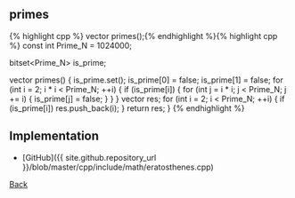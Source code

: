 ## primes

{% highlight cpp %}
vector<int> primes();{% endhighlight %}{% highlight cpp %}
const int Prime_N = 1024000;

bitset<Prime_N> is_prime;

vector<int> primes() {
  is_prime.set();
  is_prime[0] = false;
  is_prime[1] = false;
  for (int i = 2; i * i < Prime_N; ++i) {
    if (is_prime[i]) {
      for (int j = i * i; j < Prime_N; j += i) {
        is_prime[j] = false;
      }
    }
  }
  vector<int> res;
  for (int i = 2; i < Prime_N; ++i) {
    if (is_prime[i]) res.push_back(i);
  }
  return res;
}
{% endhighlight %}

## Implementation

- [GitHub]({{ site.github.repository_url }}/blob/master/cpp/include/math/eratosthenes.cpp)

[Back](../..)
